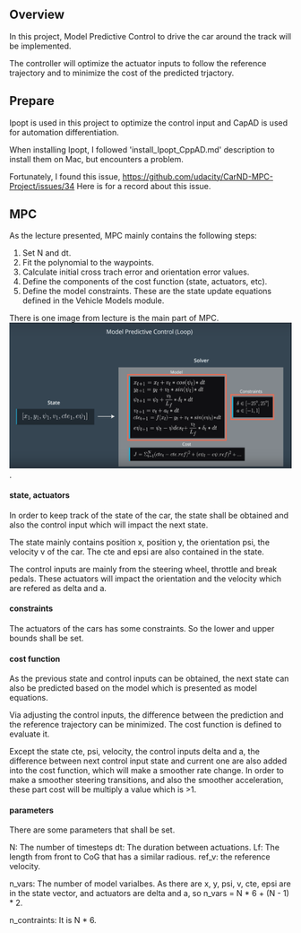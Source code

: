 ## Overview

In this project, Model Predictive Control to drive the car around the track will be implemented. 

The controller will optimize the actuator inputs to follow the reference trajectory and to minimize the cost of the predicted trjactory.

## Prepare

Ipopt is used in this project to optimize the control input and CapAD is used for automation differentiation.

When installing Ipopt, I followed 'install\_Ipopt_CppAD.md' description to install them on Mac, but encounters a problem.

Fortunately, I found this issue,
https://github.com/udacity/CarND-MPC-Project/issues/34
Here is for a record about this issue.

## MPC

As the lecture presented, MPC mainly contains the following steps:

1. Set N and dt.
2. Fit the polynomial to the waypoints.
3. Calculate initial cross trach error and orientation error values.
4. Define the components of the cost function (state, actuators, etc).
5. Define the model constraints. These are the state update equations defined in the Vehicle Models module.

There is one image from lecture is the main part of MPC.
![avatar](./mpc.png).

#### state, actuators
In order to keep track of the state of the car, the state shall be obtained and also the control input which will impact the next state.

The state mainly contains position x, position y, the orientation psi, the velocity v of the car. The cte and epsi are also contained in the state.

The control inputs are mainly from the steering wheel, throttle and break pedals. These actuators will impact the orientation and the velocity which are refered as delta and a.

#### constraints

The actuators of the cars has some constraints. So the lower and upper bounds shall be set.

#### cost function

As the previous state and control inputs can be obtained, the next state can also be predicted based on the model which is presented as model equations.

Via adjusting the control inputs, the difference between the prediction and the reference trajectory can be minimized. The cost function is defined to evaluate it.

Except the state cte, psi, velocity, the control inputs delta and a, the difference between next control input state and current one are also added into the cost function, which will make a smoother rate change. In order to make a smoother steering transitions, and also the smoother acceleration, these part cost will be multiply a value which is >1.  

#### parameters 

There are some parameters that shall be set. 

N: The number of timesteps
dt: The duration between actuations.
Lf: The length from front to CoG that has a similar radious.
ref_v: the reference velocity.

n\_vars: The number of model varialbes. As there are x, y, psi, v, cte, epsi are in the state vector, and actuators are delta and a, so n_vars = N * 6 + (N - 1) * 2.

n_contraints: It is N * 6.

